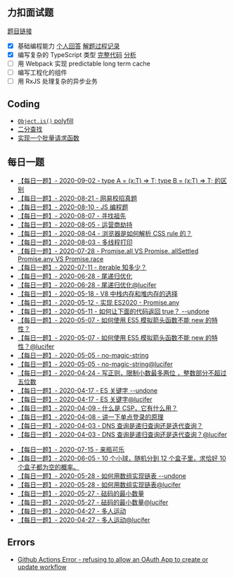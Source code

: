 ## 力扣面试题

[题目链接](https://github.com/LeetCode-OpenSource/hire)

-   [x] 基础编程能力 [个人回答](https://github.com/suukii/leetcode-hire-foundations_zh) [解题过程记录](./collections/lc_hire_foundations.md)
-   [x] 编写复杂的 TypeScript 类型 [完整代码](./collections/lc_hire_typescript.ts) [分析](https://github.com/suukii/Articles/blob/master/articles/typescript_leetcode_hire.md)
-   [ ] 用 Webpack 实现 predictable long term cache
-   [ ] 编写工程化的组件
-   [ ] 用 RxJS 处理复杂的异步业务

## Coding

-   [`Object.is()` polyfill](./collections/object_is.js)
-   [二分查找](./collections/find_target.js)
-   [实现一个批量请求函数](./collections/multiple_requests.js)

## 每日一题

-   [【每日一题】- 2020-09-02 - type A<T> = (x:T) => T; type B = <T>(x:T) => T; 的区别](https://github.com/azl397985856/fe-interview/issues/148#issuecomment-685530122)
-   [【每日一题】- 2020-08-21 - 网易校招真题](https://github.com/azl397985856/fe-interview/issues/146#issuecomment-678076435)
-   [【每日一题】- 2020-08-10 - JS 编程题](https://github.com/azl397985856/fe-interview/issues/144#issuecomment-671184110)
-   [【每日一题】- 2020-08-07 - 寻找祖先](https://github.com/azl397985856/fe-interview/issues/143#issuecomment-670437984)
-   [【每日一题】- 2020-08-05 - 运营商劫持](https://github.com/azl397985856/fe-interview/issues/141#issuecomment-669038223)
-   [【每日一题】- 2020-08-04 - 浏览器是如何解析 CSS rule 的？](https://github.com/azl397985856/fe-interview/issues/140#issuecomment-669024155)
-   [【每日一题】- 2020-08-03 - 多线程打印](https://github.com/azl397985856/fe-interview/issues/139#issuecomment-667951886)
-   [【每日一题】- 2020-07-28 - Promise.all VS Promise. allSettled Promise.any VS Promise.race](https://github.com/azl397985856/fe-interview/issues/138#issuecomment-665010441)
-   [【每日一题】- 2020-07-11 - iterable 知多少？](https://github.com/azl397985856/fe-interview/issues/136#issuecomment-656992688)
-   [【每日一题】- 2020-06-28 - 尾递归优化](https://github.com/azl397985856/fe-interview/issues/133#issuecomment-650935413)
-   [【每日一题】- 2020-06-28 - 尾递归优化@lucifer](https://github.com/azl397985856/fe-interview/issues/133#issuecomment-650921245)
-   [【每日一题】- 2020-05-18 - V8 中栈内存和堆内存的选择](https://github.com/azl397985856/fe-interview/issues/129#issuecomment-629984669)
-   [【每日一题】- 2020-05-12 - 实现 ES2020 - Promise.any](https://github.com/azl397985856/fe-interview/issues/125#issuecomment-627154618)
-   [【每日一题】- 2020-05-11 - 如何让下面的代码返回 true？ --undone](https://github.com/azl397985856/fe-interview/issues/124#issuecomment-626489657)
-   [【每日一题】- 2020-05-07 - 如何使用 ES5 模拟箭头函数不能 new 的特性？](https://github.com/azl397985856/fe-interview/issues/123#issuecomment-625001679)
-   [【每日一题】- 2020-05-07 - 如何使用 ES5 模拟箭头函数不能 new 的特性？@lucifer](https://github.com/azl397985856/fe-interview/issues/123#issuecomment-625060762)
-   [【每日一题】- 2020-05-05 - no-magic-string](https://github.com/azl397985856/fe-interview/issues/122#issuecomment-623997774)
-   [【每日一题】- 2020-05-05 - no-magic-string@lucifer](https://lucifer.ren/blog/2020/05/05/why-no-magic-string/)
-   [【每日一题】- 2020-04-24 - 写正则，限制小数最多两位 ，整数部分不超过五位数](https://github.com/azl397985856/fe-interview/issues/118#issuecomment-618936165)
-   [【每日一题】- 2020-04-17 - ES 关键字 --undone](./collections/replace_const.js)
-   [【每日一题】- 2020-04-17 - ES 关键字@lucifer](https://github.com/azl397985856/fe-interview/issues/114#issuecomment-646581525)
-   [【每日一题】- 2020-04-09 - 什么是 CSP，它有什么用？](https://github.com/azl397985856/fe-interview/issues/112#issuecomment-611459336)
-   [【每日一题】- 2020-04-08 - 讲一下单点登录的原理](https://github.com/azl397985856/fe-interview/issues/111#issuecomment-610804111)
-   [【每日一题】- 2020-04-03 - DNS 查询是递归查询还是迭代查询？](https://github.com/azl397985856/fe-interview/issues/108#issuecomment-650971838)
-   [【每日一题】- 2020-04-03 - DNS 查询是递归查询还是迭代查询？@lucifer](https://github.com/azl397985856/fe-interview/issues/108#issuecomment-608279422)

*   [【每日一题】- 2020-07-15 - 来瓶可乐](https://github.com/azl397985856/leetcode/issues/403#issuecomment-658724346)
*   [【每日一题】- 2020-06-05 - 10 个小球，随机分到 12 个盒子里，求恰好 10 个盒子都为空的概率。](./collections/mersenne_twister.js)
*   [【每日一题】- 2020-05-28 - 如何用数组实现链表 --undone](https://github.com/azl397985856/leetcode/issues/376#issuecomment-635281351)
*   [【每日一题】- 2020-05-28 - 如何用数组实现链表@lucifer](https://github.com/azl397985856/leetcode/issues/376#issuecomment-635156466)
*   [【每日一题】- 2020-05-27 - 砝码的最小数量](https://github.com/azl397985856/leetcode/issues/375#issuecomment-634594814)
*   [【每日一题】- 2020-05-27 - 砝码的最小数量@lucifer](https://github.com/azl397985856/leetcode/issues/375#issuecomment-634516360)
*   [【每日一题】- 2020-04-27 - 多人运动](https://github.com/azl397985856/leetcode/issues/347#issuecomment-620939404)
*   [【每日一题】- 2020-04-27 - 多人运动@lucifer](https://github.com/azl397985856/leetcode/issues/347#issuecomment-619723641)

## Errors

-   [Github Actions Error - refusing to allow an OAuth App to create or update workflow](./collections/workflow_problem.md)
